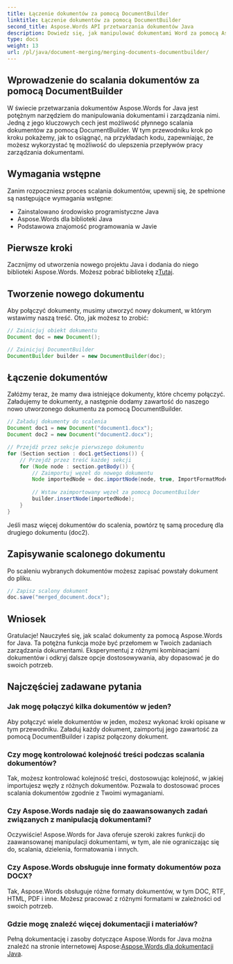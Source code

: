 ```yaml
---
title: Łączenie dokumentów za pomocą DocumentBuilder
linktitle: Łączenie dokumentów za pomocą DocumentBuilder
second_title: Aspose.Words API przetwarzania dokumentów Java
description: Dowiedz się, jak manipulować dokumentami Word za pomocą Aspose.Words dla Java. Twórz, edytuj, scalaj i konwertuj dokumenty programowo w Javie.
type: docs
weight: 13
url: /pl/java/document-merging/merging-documents-documentbuilder/
---
```


## Wprowadzenie do scalania dokumentów za pomocą DocumentBuilder

W świecie przetwarzania dokumentów Aspose.Words for Java jest potężnym narzędziem do manipulowania dokumentami i zarządzania nimi. Jedną z jego kluczowych cech jest możliwość płynnego scalania dokumentów za pomocą DocumentBuilder. W tym przewodniku krok po kroku pokażemy, jak to osiągnąć, na przykładach kodu, zapewniając, że możesz wykorzystać tę możliwość do ulepszenia przepływów pracy zarządzania dokumentami.

## Wymagania wstępne

Zanim rozpoczniesz proces scalania dokumentów, upewnij się, że spełnione są następujące wymagania wstępne:

- Zainstalowano środowisko programistyczne Java
- Aspose.Words dla biblioteki Java
- Podstawowa znajomość programowania w Javie

## Pierwsze kroki

 Zacznijmy od utworzenia nowego projektu Java i dodania do niego biblioteki Aspose.Words. Możesz pobrać bibliotekę z[Tutaj](https://releases.aspose.com/words/java/).

## Tworzenie nowego dokumentu

Aby połączyć dokumenty, musimy utworzyć nowy dokument, w którym wstawimy naszą treść. Oto, jak możesz to zrobić:

```java
// Zainicjuj obiekt dokumentu
Document doc = new Document();

// Zainicjuj DocumentBuilder
DocumentBuilder builder = new DocumentBuilder(doc);
```

## Łączenie dokumentów

Załóżmy teraz, że mamy dwa istniejące dokumenty, które chcemy połączyć. Załadujemy te dokumenty, a następnie dodamy zawartość do naszego nowo utworzonego dokumentu za pomocą DocumentBuilder.

```java
// Załaduj dokumenty do scalenia
Document doc1 = new Document("document1.docx");
Document doc2 = new Document("document2.docx");

// Przejdź przez sekcje pierwszego dokumentu
for (Section section : doc1.getSections()) {
    // Przejdź przez treść każdej sekcji
    for (Node node : section.getBody()) {
        // Zaimportuj węzeł do nowego dokumentu
        Node importedNode = doc.importNode(node, true, ImportFormatMode.KEEP_SOURCE_FORMATTING);
        
        // Wstaw zaimportowany węzeł za pomocą DocumentBuilder
        builder.insertNode(importedNode);
    }
}
```

Jeśli masz więcej dokumentów do scalenia, powtórz tę samą procedurę dla drugiego dokumentu (doc2).

## Zapisywanie scalonego dokumentu

Po scaleniu wybranych dokumentów możesz zapisać powstały dokument do pliku.

```java
// Zapisz scalony dokument
doc.save("merged_document.docx");
```

## Wniosek

Gratulacje! Nauczyłeś się, jak scalać dokumenty za pomocą Aspose.Words for Java. Ta potężna funkcja może być przełomem w Twoich zadaniach zarządzania dokumentami. Eksperymentuj z różnymi kombinacjami dokumentów i odkryj dalsze opcje dostosowywania, aby dopasować je do swoich potrzeb.

## Najczęściej zadawane pytania

### Jak mogę połączyć kilka dokumentów w jeden?

Aby połączyć wiele dokumentów w jeden, możesz wykonać kroki opisane w tym przewodniku. Załaduj każdy dokument, zaimportuj jego zawartość za pomocą DocumentBuilder i zapisz połączony dokument.

### Czy mogę kontrolować kolejność treści podczas scalania dokumentów?

Tak, możesz kontrolować kolejność treści, dostosowując kolejność, w jakiej importujesz węzły z różnych dokumentów. Pozwala to dostosować proces scalania dokumentów zgodnie z Twoimi wymaganiami.

### Czy Aspose.Words nadaje się do zaawansowanych zadań związanych z manipulacją dokumentami?

Oczywiście! Aspose.Words for Java oferuje szeroki zakres funkcji do zaawansowanej manipulacji dokumentami, w tym, ale nie ograniczając się do, scalania, dzielenia, formatowania i innych.

### Czy Aspose.Words obsługuje inne formaty dokumentów poza DOCX?

Tak, Aspose.Words obsługuje różne formaty dokumentów, w tym DOC, RTF, HTML, PDF i inne. Możesz pracować z różnymi formatami w zależności od swoich potrzeb.

### Gdzie mogę znaleźć więcej dokumentacji i materiałów?

 Pełną dokumentację i zasoby dotyczące Aspose.Words for Java można znaleźć na stronie internetowej Aspose:[Aspose.Words dla dokumentacji Java](https://reference.aspose.com/words/java/).